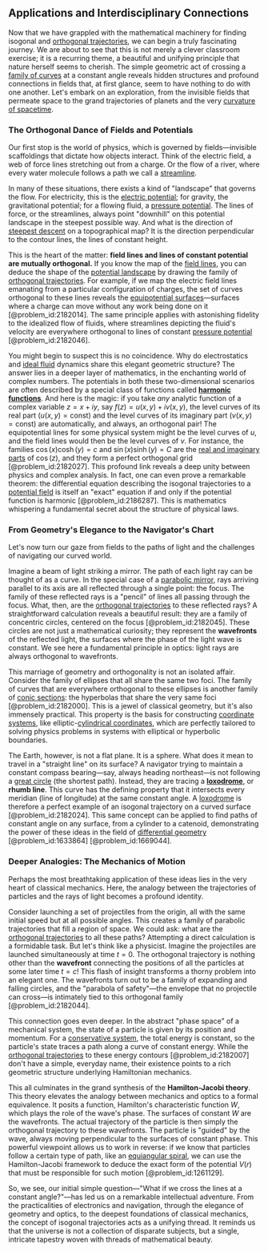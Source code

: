 ## Applications and Interdisciplinary Connections

Now that we have grappled with the mathematical machinery for finding isogonal and [orthogonal trajectories](@article_id:165030), we can begin a truly fascinating journey. We are about to see that this is not merely a clever classroom exercise; it is a recurring theme, a beautiful and unifying principle that nature herself seems to cherish. The simple geometric act of crossing a [family of curves](@article_id:168658) at a constant angle reveals hidden structures and profound connections in fields that, at first glance, seem to have nothing to do with one another. Let's embark on an exploration, from the invisible fields that permeate space to the grand trajectories of planets and the very [curvature of spacetime](@article_id:188986).

### The Orthogonal Dance of Fields and Potentials

Our first stop is the world of physics, which is governed by fields—invisible scaffoldings that dictate how objects interact. Think of the electric field, a web of force lines stretching out from a charge. Or the flow of a river, where every water molecule follows a path we call a [streamline](@article_id:272279).

In many of these situations, there exists a kind of "landscape" that governs the flow. For electricity, this is the [electric potential](@article_id:267060); for gravity, the gravitational potential; for a flowing fluid, a [pressure potential](@article_id:153987). The lines of force, or the streamlines, always point "downhill" on this potential landscape in the steepest possible way. And what is the direction of [steepest descent](@article_id:141364) on a topographical map? It is the direction perpendicular to the contour lines, the lines of constant height.

This is the heart of the matter: **field lines and lines of constant potential are mutually orthogonal.** If you know the map of the [field lines](@article_id:171732), you can deduce the shape of the [potential landscape](@article_id:270502) by drawing the family of [orthogonal trajectories](@article_id:165030). For example, if we map the electric field lines emanating from a particular configuration of charges, the set of curves orthogonal to these lines reveals the [equipotential surfaces](@article_id:158180)—surfaces where a charge can move without any work being done on it [@problem_id:2182014]. The same principle applies with astonishing fidelity to the idealized flow of fluids, where streamlines depicting the fluid's velocity are everywhere orthogonal to lines of constant [pressure potential](@article_id:153987) [@problem_id:2182046].

You might begin to suspect this is no coincidence. Why do electrostatics and [ideal fluid](@article_id:272270) dynamics share this elegant geometric structure? The answer lies in a deeper layer of mathematics, in the enchanting world of complex numbers. The potentials in both these two-dimensional scenarios are often described by a special class of functions called **[harmonic functions](@article_id:139166)**. And here is the magic: if you take *any* analytic function of a complex variable $z = x + iy$, say $f(z) = u(x,y) + i v(x,y)$, the level curves of its real part ($u(x,y) = \text{const}$) and the level curves of its imaginary part ($v(x,y) = \text{const}$) are automatically, and always, an orthogonal pair! The equipotential lines for some physical system might be the level curves of $u$, and the field lines would then be the level curves of $v$. For instance, the families $\cos(x)\cosh(y) = c$ and $\sin(x)\sinh(y) = C$ are the [real and imaginary parts](@article_id:163731) of $\cos(z)$, and they form a perfect orthogonal grid [@problem_id:2182027]. This profound link reveals a deep unity between physics and complex analysis. In fact, one can even prove a remarkable theorem: the differential equation describing the isogonal trajectories to a [potential field](@article_id:164615) is itself an "exact" equation if and only if the potential function is harmonic [@problem_id:2186287]. This is mathematics whispering a fundamental secret about the structure of physical laws.

### From Geometry's Elegance to the Navigator's Chart

Let's now turn our gaze from fields to the paths of light and the challenges of navigating our curved world.

Imagine a beam of light striking a mirror. The path of each light ray can be thought of as a curve. In the special case of a [parabolic mirror](@article_id:166036), rays arriving parallel to its axis are all reflected through a single point: the focus. The family of these reflected rays is a "pencil" of lines all passing through the focus. What, then, are the [orthogonal trajectories](@article_id:165030) to these reflected rays? A straightforward calculation reveals a beautiful result: they are a family of concentric circles, centered on the focus [@problem_id:2182045]. These circles are not just a mathematical curiosity; they represent the **wavefronts** of the reflected light, the surfaces where the phase of the light wave is constant. We see here a fundamental principle in optics: light rays are always orthogonal to wavefronts.

This marriage of geometry and orthogonality is not an isolated affair. Consider the family of ellipses that all share the same two foci. The family of curves that are everywhere orthogonal to these ellipses is another family of [conic sections](@article_id:174628): the hyperbolas that share the very same foci [@problem_id:2182000]. This is a jewel of classical geometry, but it's also immensely practical. This property is the basis for constructing [coordinate systems](@article_id:148772), like elliptic-[cylindrical coordinates](@article_id:271151), which are perfectly tailored to solving physics problems in systems with elliptical or hyperbolic boundaries.

The Earth, however, is not a flat plane. It is a sphere. What does it mean to travel in a "straight line" on its surface? A navigator trying to maintain a constant compass bearing—say, always heading northeast—is not following a [great circle](@article_id:268476) (the shortest path). Instead, they are tracing a **[loxodrome](@article_id:263090)**, or **rhumb line**. This curve has the defining property that it intersects every meridian (line of longitude) at the same constant angle. A [loxodrome](@article_id:263090) is therefore a perfect example of an isogonal trajectory on a curved surface [@problem_id:2182024]. This same concept can be applied to find paths of constant angle on any surface, from a cylinder to a catenoid, demonstrating the power of these ideas in the field of [differential geometry](@article_id:145324) [@problem_id:1633864] [@problem_id:1669044].

### Deeper Analogies: The Mechanics of Motion

Perhaps the most breathtaking application of these ideas lies in the very heart of classical mechanics. Here, the analogy between the trajectories of particles and the rays of light becomes a profound identity.

Consider launching a set of projectiles from the origin, all with the same initial speed but at all possible angles. This creates a family of parabolic trajectories that fill a region of space. We could ask: what are the [orthogonal trajectories](@article_id:165030) to all these paths? Attempting a direct calculation is a formidable task. But let's think like a physicist. Imagine the projectiles are launched simultaneously at time $t=0$. The orthogonal trajectory is nothing other than the **wavefront** connecting the positions of all the particles at some later time $t=c$! This flash of insight transforms a thorny problem into an elegant one. The wavefronts turn out to be a family of expanding and falling circles, and the "parabola of safety"—the envelope that no projectile can cross—is intimately tied to this orthogonal family [@problem_id:2182044].

This connection goes even deeper. In the abstract "phase space" of a mechanical system, the state of a particle is given by its position and momentum. For a [conservative system](@article_id:165028), the total energy is constant, so the particle's state traces a path along a curve of constant energy. While the [orthogonal trajectories](@article_id:165030) to these energy contours [@problem_id:2182007] don't have a simple, everyday name, their existence points to a rich geometric structure underlying Hamiltonian mechanics.

This all culminates in the grand synthesis of the **Hamilton-Jacobi theory**. This theory elevates the analogy between mechanics and optics to a formal equivalence. It posits a function, Hamilton's characteristic function $W$, which plays the role of the wave's phase. The surfaces of constant $W$ are the wavefronts. The actual trajectory of the particle is then simply the orthogonal trajectory to these wavefronts. The particle is "guided" by the wave, always moving perpendicular to the surfaces of constant phase. This powerful viewpoint allows us to work in reverse: if we know that particles follow a certain type of path, like an [equiangular spiral](@article_id:168373), we can use the Hamilton-Jacobi framework to deduce the exact form of the potential $V(r)$ that must be responsible for such motion [@problem_id:1261129].

So, we see, our initial simple question—"What if we cross the lines at a constant angle?"—has led us on a remarkable intellectual adventure. From the practicalities of electronics and navigation, through the elegance of geometry and optics, to the deepest foundations of classical mechanics, the concept of isogonal trajectories acts as a unifying thread. It reminds us that the universe is not a collection of disparate subjects, but a single, intricate tapestry woven with threads of mathematical beauty.